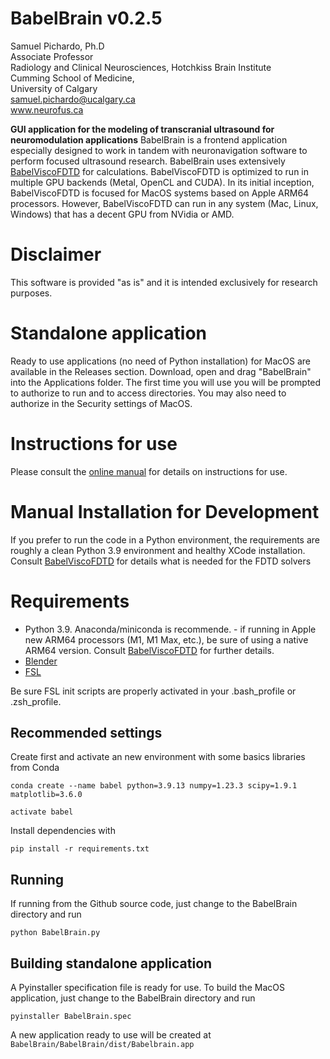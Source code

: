 BabelBrain v0.2.5
=============
Samuel Pichardo, Ph.D  
Associate Professor  
Radiology and Clinical Neurosciences, Hotchkiss Brain Institute  
Cumming School of Medicine,  
University of Calgary   
samuel.pichardo@ucalgary.ca  
www.neurofus.ca

**GUI application for the modeling of transcranial ultrasound for neuromodulation applications**
BabelBrain is a frontend application especially designed to work in tandem with neuronavigation  software to perform focused ultrasound research. BabelBrain uses extensively [BabelViscoFDTD](https://github.com/ProteusMRIgHIFU/BabelViscoFDTD) for calculations. BabelViscoFDTD is optimized to run in multiple GPU backends (Metal, OpenCL and CUDA). In its initial inception, BabelViscoFDTD is focused for MacOS systems based on Apple ARM64 processors. However, BabelViscoFDTD can run in any system (Mac, Linux, Windows) that has a decent GPU from NVidia or AMD. 

# Disclaimer
This software is provided "as is" and it is intended exclusively for research purposes.

# Standalone application
Ready to use applications (no need of Python installation) for MacOS are available in the Releases section. Download, open and drag "BabelBrain" into the Applications folder. The first time you will use you will be prompted to authorize to run and to access directories. You may also need to authorize in the Security settings of MacOS.

# Instructions for use
Please consult the [online manual](https://proteusmrighifu.github.io/BabelBrain/) for details on instructions for use.

# Manual Installation for Development 
If you prefer to run the code in a Python environment, the requirements are roughly a clean Python 3.9 environment and healthy XCode installation. Consult [BabelViscoFDTD](https://github.com/ProteusMRIgHIFU/BabelViscoFDTD) for details what is needed for the FDTD solvers
# Requirements
* Python 3.9. Anaconda/miniconda is recommende. - if running in Apple new ARM64 processors (M1, M1 Max, etc.), be sure of using a native ARM64 version. Consult [BabelViscoFDTD](https://github.com/ProteusMRIgHIFU/BabelViscoFDTD) for further details.
* [Blender](www.blender.org)
* [FSL](https://fsl.fmrib.ox.ac.uk/fsl/fslwiki) 


Be sure FSL init scripts are properly activated in your .bash_profile or .zsh_profile.

## Recommended settings
Create first and activate an new environment with some basics libraries from Conda

  `conda create --name babel python=3.9.13 numpy=1.23.3 scipy=1.9.1 matplotlib=3.6.0`

  `activate babel`

Install dependencies with 

`pip install -r requirements.txt`

## Running
If running from the Github source code, just change to the BabelBrain directory and run

`python BabelBrain.py`

## Building standalone application
A Pyinstaller specification file is ready for use. To build the MacOS application, just change to the BabelBrain directory and run

`pyinstaller BabelBrain.spec`

A new application ready to use will be created at `BabelBrain/BabelBrain/dist/Babelbrain.app`
